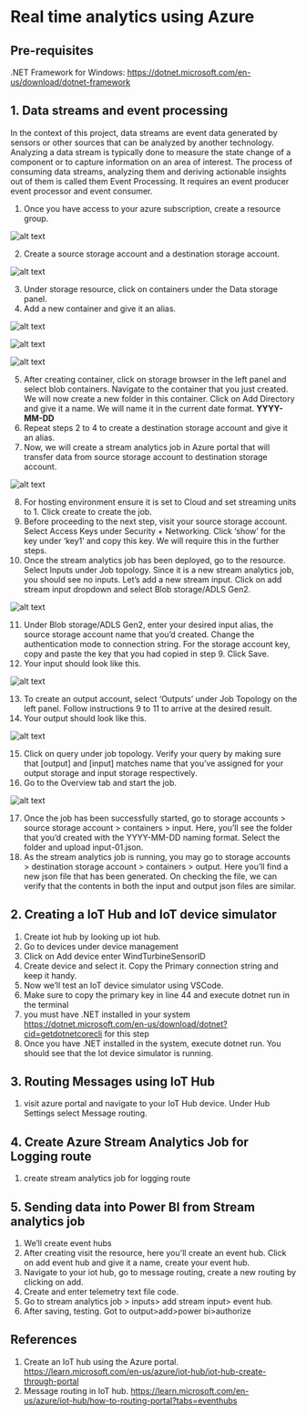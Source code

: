 # Real time analytics using Azure

## Pre-requisites
.NET Framework for Windows: https://dotnet.microsoft.com/en-us/download/dotnet-framework

## 1. Data streams and event processing

In the context of this project, data streams are event data generated by sensors or other sources that can be analyzed by another technology. Analyzing a data stream is typically done to measure the state change of a component or to capture information on an area of interest. The process of consuming data streams, analyzing them and deriving actionable insights out of them is called them Event Processing. It requires an event producer event processor and event consumer. 

1. Once you have access to your azure subscription, create a resource group.

![alt text](ref/img1.png)

2. Create a source storage account and a destination storage account. 

![alt text](ref/img2.png)

3. Under storage resource, click on containers under the Data storage panel. 
4. Add a new container and give it an alias.

![alt text](ref/img3.png)

![alt text](ref/img4.png)

![alt text](ref/img5.png)


5. After creating container, click on storage browser in the left panel and select blob containers. Navigate to the container that you just created. We will now create a new folder in this container. Click on Add Directory and give it a name. We will name it in the current date format. **YYYY-MM-DD**
6. Repeat steps 2 to 4 to create a destination storage account and give it an alias.
7. Now, we will create a stream analytics job in Azure portal that will transfer data from source storage account to destination storage account. 

![alt text](ref/img6.png)

8. For hosting environment ensure it is set to Cloud and set streaming units to 1. Click create to create the job. 
9. Before proceeding to the next step, visit your source storage account. Select Access Keys under Security + Networking. Click ‘show’ for the key under ‘key1’ and copy this key. We will require this in the further steps.
10. Once the stream analytics job has been deployed, go to the resource. Select Inputs under Job topology. Since it is a new stream analytics job, you should see no inputs. Let’s add a new stream input. Click on add stream input dropdown and select Blob storage/ADLS Gen2. 

![alt text](ref/img7.png)

11. Under Blob storage/ADLS Gen2, enter your desired input alias, the source storage account name that you’d created. Change the authentication mode to connection string. For the storage account key, copy and paste the key that you had copied in step 9. Click Save.
12. Your input should look like this.

![alt text](ref/img8.png)

13. To create an output account, select ‘Outputs’ under Job Topology on the left panel. Follow instructions 9 to 11 to arrive at the desired result.
14. Your output should look like this.

![alt text](ref/img9.png)

15. Click on query under job topology. Verify your query by making sure that [output] and [input] matches name that you’ve assigned for your output storage and input storage respectively.
16. Go to the Overview tab and start the job.

![alt text](ref/img10.png)

17. Once the job has been successfully started, go to storage accounts > source storage account > containers > input. Here, you’ll see the folder that you’d created with the YYYY-MM-DD naming format. Select the folder and upload input-01.json. 
18. As the stream analytics job is running, you may go to storage accounts > destination storage account > containers > output. Here you’ll find a new json file that has been generated. On checking the file, we can verify that the contents in both the input and output json files are similar.  

## 2. Creating a IoT Hub and IoT device simulator
1. Create iot hub by looking up iot hub.
2. Go to devices under device management
3. Click on Add device enter WindTurbineSensorID
4. Create device and select it. Copy the Primary connection string and keep it handy. 
5. Now we’ll test an IoT device simulator using VSCode. 
6. Make sure to copy the primary key in line 44 and execute dotnet run in the terminal
7. you must have .NET installed in your system https://dotnet.microsoft.com/en-us/download/dotnet?cid=getdotnetcorecli for this step
8. Once you have .NET installed in the system, execute dotnet run. You should see that the Iot device simulator is running.

## 3. Routing Messages using IoT Hub
1. visit azure portal and navigate to your IoT Hub device. Under Hub Settings select Message routing. 

## 4. Create Azure Stream Analytics Job for Logging route
1. create stream analytics job for logging route

## 5. Sending data into Power BI from Stream analytics job
1. We’ll create event hubs
2. After creating  visit the resource, here you'll create an event hub. Click on add event hub and give it a name, create your event hub.
3. Navigate to your iot hub, go to message routing, create a new routing by clicking on add.
4. Create and enter telemetry text file code.
5. Go to stream analytics job > inputs> add stream input> event hub.
6. After saving, testing. Got to output>add>power bi>authorize

## References
1. Create an IoT hub using the Azure portal.  https://learn.microsoft.com/en-us/azure/iot-hub/iot-hub-create-through-portal
2. Message routing in IoT hub. https://learn.microsoft.com/en-us/azure/iot-hub/how-to-routing-portal?tabs=eventhubs
